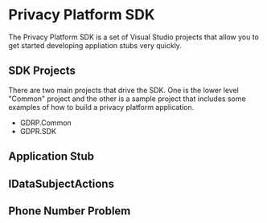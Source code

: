 # Privacy Platform SDK

The Privacy Platform SDK is a set of Visual Studio projects that allow you to get started developing appliation stubs very quickly.

##  SDK Projects

There are two main projects that drive the SDK.  One is the lower level "Common" project and the other is a sample project that includes some examples of how to build a privacy platform application.

-   GDRP.Common
-   GDPR.SDK

##  Application Stub



##  IDataSubjectActions

##  Phone Number Problem